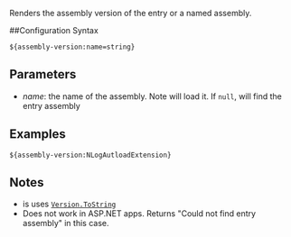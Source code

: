 Renders the assembly version of the entry or a named assembly.


##Configuration Syntax
```
${assembly-version:name=string}
```
## Parameters

- _name_: the name of the assembly. Note will load it. If `null`, will find the entry assembly

## Examples

```
${assembly-version:NLogAutloadExtension}
```



## Notes
- is uses [`Version.ToString`](https://msdn.microsoft.com/en-us/library/e31ax1a7(v=vs.110).aspx)
- Does not work in ASP.NET apps. Returns "Could not find entry assembly" in this case.